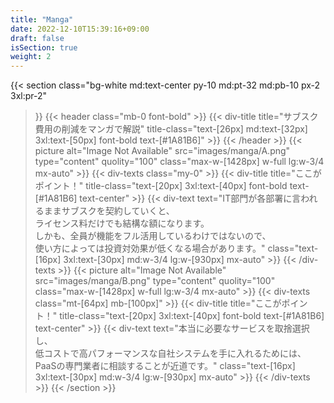 ```yaml
---
title: "Manga"
date: 2022-12-10T15:39:16+09:00
draft: false
isSection: true
weight: 2
---
```


{{< section
    class="bg-white md:text-center py-10 md:pt-32 md:pb-10 px-2  3xl:pr-2"
>}}
    {{< header
        class="mb-0 font-bold"
    >}}
        {{< div-title
            title="サブスク費用の削減をマンガで解説"
            title-class="text-[26px] md:text-[32px] 3xl:text-[50px] font-bold text-[#1A81B6]"
        >}}
    {{< /header >}}
    {{< picture
        alt="Image Not Available" src="images/manga/A.png" type="content" quolity="100" class="max-w-[1428px] w-full lg:w-3/4 mx-auto"
    >}}
    {{< div-texts
        class="my-0"
    >}}
        {{< div-title
            title="ここがポイント！"
            title-class="text-[20px] 3xl:text-[40px] font-bold text-[#1A81B6] text-center"
        >}}
        {{< div-text
            text="IT部門が各部署に言われるままサブスクを契約していくと、<br class='hidden lg:block'>ライセンス料だけでも結構な額になります。<br class='hidden lg:block'>しかも、全員が機能をフル活用しているわけではないので、<br class='hidden lg:block'>使い方によっては投資対効果が低くなる場合があります。"
            class="text-[16px] 3xl:text-[30px] md:w-3/4 lg:w-[930px] mx-auto"
        >}}
    {{< /div-texts >}}
    {{< picture
        alt="Image Not Available" src="images/manga/B.png" type="content" quolity="100" class="max-w-[1428px] w-full lg:w-3/4 mx-auto"
    >}}
    {{< div-texts
        class="mt-[64px] mb-[100px]"
    >}}
        {{< div-title
            title="ここがポイント！"
            title-class="text-[20px] 3xl:text-[40px] font-bold text-[#1A81B6] text-center"
        >}}
        {{< div-text
            text="本当に必要なサービスを取捨選択し、<br class='hidden lg:block'>低コストで高パフォーマンスな自社システムを手に入れるためには、<br class='hidden lg:block'>PaaSの専門業者に相談することが近道です。"
            class="text-[16px] 3xl:text-[30px] md:w-3/4 lg:w-[930px] mx-auto"
        >}}
    {{< /div-texts >}}
{{< /section >}}
